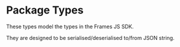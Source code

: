 # Package Types

These types model the types in the Frames JS SDK.

They are designed to be serialised/deserialised to/from JSON string.

